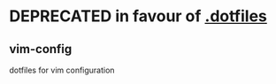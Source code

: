 # DEPRECATED in favour of [.dotfiles](https://github.com/aateem/.dotfiles)

## vim-config
dotfiles for vim configuration
